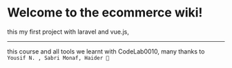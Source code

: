 # Welcome to the ecommerce wiki!
this my first project with laravel and vue.js,

***

this course and all tools we learnt with CodeLab0010, many thanks to `Yousif N. , Sabri Monaf, Haider 💯` 
